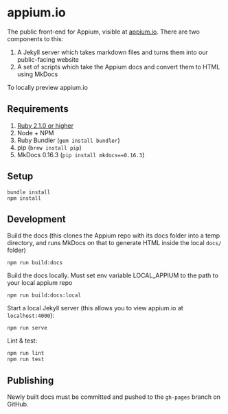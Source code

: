 appium.io
=========

The public front-end for Appium, visible at [appium.io](http://appium.io).
There are two components to this:

1. A Jekyll server which takes markdown files and turns them into our public-facing website
2. A set of scripts which take the Appium docs and convert them to HTML using MkDocs

To locally preview appium.io

## Requirements

1. [Ruby 2.1.0 or higher](https://www.ruby-lang.org/en/downloads/)
1. Node + NPM
1. Ruby Bundler (`gem install bundler`)
1. pip (`brew install pip`)
1. MkDocs 0.16.3 (`pip install mkdocs==0.16.3`)

## Setup

```
bundle install
npm install
```

## Development

Build the docs (this clones the Appium repo with its docs folder into a temp
directory, and runs MkDocs on that to generate HTML inside the local `docs/`
folder)

```
npm run build:docs
```

Build the docs locally. Must set env variable LOCAL_APPIUM to the path to your local appium repo

```
npm run build:docs:local
```

Start a local Jekyll server (this allows you to view appium.io at `localhost:4000`):

```
npm run serve
```

Lint & test:

```
npm run lint
npm run test
```

## Publishing

Newly built docs must be committed and pushed to the `gh-pages` branch on GitHub.

